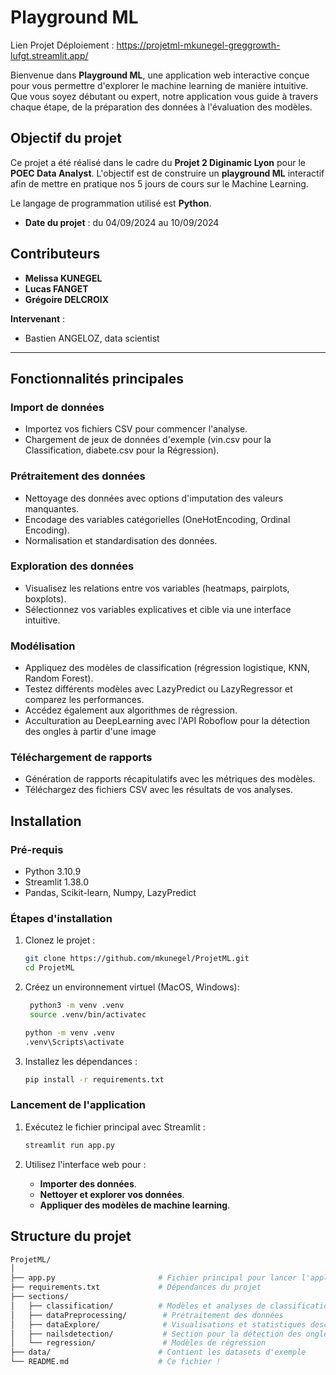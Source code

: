 # Playground ML

Lien Projet Déploiement : https://projetml-mkunegel-greggrowth-lufgt.streamlit.app/


Bienvenue dans **Playground ML**, une application web interactive conçue pour vous permettre d'explorer le machine learning de manière intuitive. Que vous soyez débutant ou expert, notre application vous guide à travers chaque étape, de la préparation des données à l'évaluation des modèles.

## Objectif du projet

Ce projet a été réalisé dans le cadre du **Projet 2 Diginamic Lyon** pour le **POEC Data Analyst**. L'objectif est de construire un **playground ML** interactif afin de mettre en pratique nos 5 jours de cours sur le Machine Learning.

Le langage de programmation utilisé est **Python**.

- **Date du projet** : du 04/09/2024 au 10/09/2024

## Contributeurs

- **Melissa KUNEGEL**
- **Lucas FANGET**
- **Grégoire DELCROIX**

**Intervenant** :
- Bastien ANGELOZ, data scientist

---

## Fonctionnalités principales

### Import de données
- Importez vos fichiers CSV pour commencer l'analyse.
- Chargement de jeux de données d'exemple (vin.csv pour la Classification, diabete.csv pour la Régression).

### Prétraitement des données
- Nettoyage des données avec options d'imputation des valeurs manquantes.
- Encodage des variables catégorielles (OneHotEncoding, Ordinal Encoding).
- Normalisation et standardisation des données.

### Exploration des données
- Visualisez les relations entre vos variables (heatmaps, pairplots, boxplots).
- Sélectionnez vos variables explicatives et cible via une interface intuitive.

### Modélisation
- Appliquez des modèles de classification (régression logistique, KNN, Random Forest).
- Testez différents modèles avec LazyPredict ou LazyRegressor et comparez les performances.
- Accédez également aux algorithmes de régression.
- Acculturation au DeepLearning avec l'API Roboflow pour la détection des ongles à partir d'une image

### Téléchargement de rapports
- Génération de rapports récapitulatifs avec les métriques des modèles.
- Téléchargez des fichiers CSV avec les résultats de vos analyses.

## Installation

### Pré-requis
- Python 3.10.9
- Streamlit 1.38.0
- Pandas, Scikit-learn, Numpy, LazyPredict

### Étapes d'installation

1. Clonez le projet :
    ```bash
    git clone https://github.com/mkunegel/ProjetML.git
    cd ProjetML
    ```

2. Créez un environnement virtuel (MacOS, Windows):
   ```bash
    python3 -m venv .venv
    source .venv/bin/activatec
    ```
   
   ```bash
   python -m venv .venv
   .venv\Scripts\activate
   ```

3. Installez les dépendances :
    ```bash
    pip install -r requirements.txt
    ```

### Lancement de l'application

1. Exécutez le fichier principal avec Streamlit :
    ```bash
    streamlit run app.py
    ```

2. Utilisez l'interface web pour :
    - **Importer des données**.
    - **Nettoyer et explorer vos données**.
    - **Appliquer des modèles de machine learning**.

## Structure du projet

```bash
ProjetML/
│
├── app.py                       # Fichier principal pour lancer l'application
├── requirements.txt             # Dépendances du projet
├── sections/
│   ├── classification/          # Modèles et analyses de classification
│   ├── dataPreprocessing/        # Prétraitement des données
│   ├── dataExplore/              # Visualisations et statistiques descriptives
│   ├── nailsdetection/           # Section pour la détection des ongles via API Roboflow
│   └── regression/               # Modèles de régression
├── data/                        # Contient les datasets d'exemple
└── README.md                    # Ce fichier !
